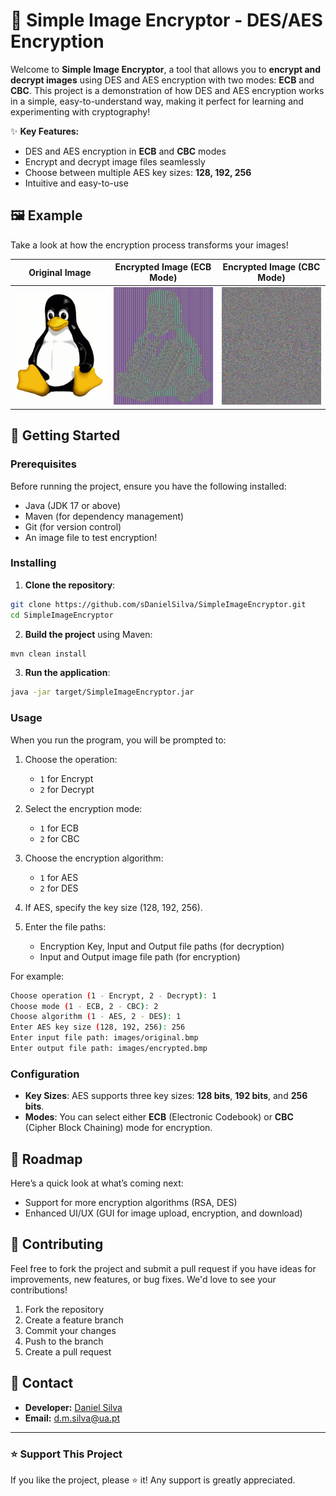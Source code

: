 # 🔐 Simple Image Encryptor - DES/AES Encryption

Welcome to **Simple Image Encryptor**, a tool that allows you to **encrypt and decrypt images** using DES and AES encryption with two modes: **ECB** and **CBC**. This project is a demonstration of how DES and AES encryption works in a simple, easy-to-understand way, making it perfect for learning and experimenting with cryptography!

✨ **Key Features:**
- DES and AES encryption in **ECB** and **CBC** modes
- Encrypt and decrypt image files seamlessly
- Choose between multiple AES key sizes: **128, 192, 256**
- Intuitive and easy-to-use

## 🖼️ Example

Take a look at how the encryption process transforms your images!

| **Original Image**                | **Encrypted Image (ECB Mode)**      | **Encrypted Image (CBC Mode)**     |
|-----------------------------------|-------------------------------------|------------------------------------|
| ![Original Image](images/original.bmp) | ![Encrypted Image ECB](images/encryptedECB.bmp) | ![Encrypted Image CBC](images/encryptedCBC.bmp) |



## 🚀 Getting Started

### Prerequisites

Before running the project, ensure you have the following installed:

- Java (JDK 17 or above)
- Maven (for dependency management)
- Git (for version control)
- An image file to test encryption!

### Installing

1. **Clone the repository**:

```bash
git clone https://github.com/sDanielSilva/SimpleImageEncryptor.git
cd SimpleImageEncryptor
```

2. **Build the project** using Maven:

```bash
mvn clean install
```

3. **Run the application**:

```bash
java -jar target/SimpleImageEncryptor.jar
```

### Usage

When you run the program, you will be prompted to:

1. Choose the operation:
   - `1` for Encrypt
   - `2` for Decrypt

2. Select the encryption mode:
   - `1` for ECB
   - `2` for CBC

3. Choose the encryption algorithm:
   - `1` for AES
   - `2` for DES

4. If AES, specify the key size (128, 192, 256).
5. Enter the file paths:
   - Encryption Key, Input and Output file paths (for decryption)
   - Input and Output image file path (for encryption)

For example:

```bash
Choose operation (1 - Encrypt, 2 - Decrypt): 1
Choose mode (1 - ECB, 2 - CBC): 2
Choose algorithm (1 - AES, 2 - DES): 1
Enter AES key size (128, 192, 256): 256
Enter input file path: images/original.bmp
Enter output file path: images/encrypted.bmp
```

### Configuration

- **Key Sizes**: AES supports three key sizes: **128 bits**, **192 bits**, and **256 bits**.
- **Modes**: You can select either **ECB** (Electronic Codebook) or **CBC** (Cipher Block Chaining) mode for encryption.

## 🎯 Roadmap

Here’s a quick look at what’s coming next:

- Support for more encryption algorithms (RSA, DES)
- Enhanced UI/UX (GUI for image upload, encryption, and download)

## 🤝 Contributing

Feel free to fork the project and submit a pull request if you have ideas for improvements, new features, or bug fixes. We'd love to see your contributions!

1. Fork the repository
2. Create a feature branch
3. Commit your changes
4. Push to the branch
5. Create a pull request

## 💬 Contact

- **Developer:** [Daniel Silva](https://github.com/sDanielSilva)
- **Email:** d.m.silva@ua.pt

---

### ⭐️ Support This Project

If you like the project, please ⭐️ it! Any support is greatly appreciated.
